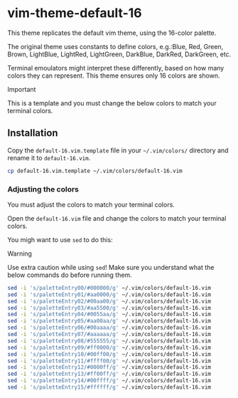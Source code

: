 # vim-theme-default-16
This theme replicates the default vim theme, using the 16-color palette.

The original theme uses constants to define colors, e.g.:Blue, Red, Green, Brown, LightBlue, LightRed, LightGreen, DarkBlue, DarkRed, DarkGreen, etc.

Terminal emoulators might interpret these differently, based on how many colors they can represent. This theme ensures only 16 colors are shown.

> [!IMPORTANT]
> This is a template and you must change the below colors to match your terminal
> colors.

## Installation
Copy the `default-16.vim.template` file in your `~/.vim/colors/` directory and rename it to `default-16.vim`.

```sh
cp default-16.vim.template ~/.vim/colors/default-16.vim
```

### Adjusting the colors
You must adjust the colors to match your terminal colors.

Open the `default-16.vim` file and change the colors to match your terminal
colors.

You migh want to use `sed` to do this:
> [!WARNING]
> Use extra caution while using `sed`! Make sure you understand what the below
> commands do before running them.
```sh
sed -i 's/paletteEntry00/#000000/g' ~/.vim/colors/default-16.vim
sed -i 's/paletteEntry01/#aa0000/g' ~/.vim/colors/default-16.vim
sed -i 's/paletteEntry02/#00aa00/g' ~/.vim/colors/default-16.vim
sed -i 's/paletteEntry03/#aa5500/g' ~/.vim/colors/default-16.vim
sed -i 's/paletteEntry04/#0055aa/g' ~/.vim/colors/default-16.vim
sed -i 's/paletteEntry05/#aa00aa/g' ~/.vim/colors/default-16.vim
sed -i 's/paletteEntry06/#00aaaa/g' ~/.vim/colors/default-16.vim
sed -i 's/paletteEntry07/#aaaaaa/g' ~/.vim/colors/default-16.vim
sed -i 's/paletteEntry08/#555555/g' ~/.vim/colors/default-16.vim
sed -i 's/paletteEntry09/#ff0000/g' ~/.vim/colors/default-16.vim
sed -i 's/paletteEntry10/#00ff00/g' ~/.vim/colors/default-16.vim
sed -i 's/paletteEntry11/#ffff00/g' ~/.vim/colors/default-16.vim
sed -i 's/paletteEntry12/#0000ff/g' ~/.vim/colors/default-16.vim
sed -i 's/paletteEntry13/#ff00ff/g' ~/.vim/colors/default-16.vim
sed -i 's/paletteEntry14/#00ffff/g' ~/.vim/colors/default-16.vim
sed -i 's/paletteEntry15/#ffffff/g' ~/.vim/colors/default-16.vim
```

